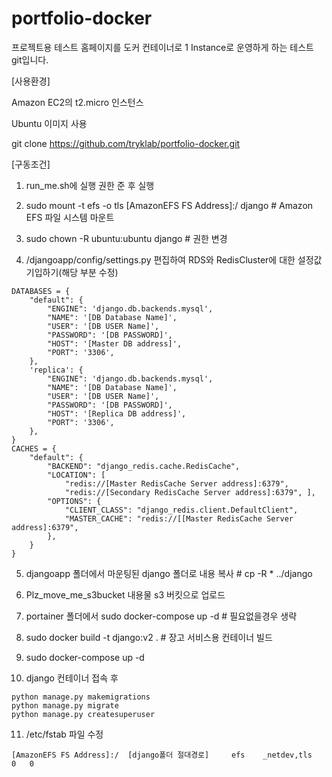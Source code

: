 # portfolio-docker #

프로젝트용 테스트 홈페이지를 도커 컨테이너로 1 Instance로 운영하게 하는 테스트 git입니다.

[사용환경]

Amazon EC2의 t2.micro 인스턴스

Ubuntu 이미지 사용

git clone https://github.com/tryklab/portfolio-docker.git



[구동조건]

1. run_me.sh에 실행 권한 준 후 실행

2. sudo mount -t efs -o tls [AmazonEFS FS Address]:/ django # Amazon EFS 파일 시스템 마운트

3. sudo chown -R ubuntu:ubuntu django # 권한 변경

4. /djangoapp/config/settings.py 편집하여 RDS와 RedisCluster에 대한 설정값 기입하기(해당 부분 수정)
```
DATABASES = {
    "default": {
        "ENGINE": 'django.db.backends.mysql',
        "NAME": '[DB Database Name]',
        "USER": '[DB USER Name]',
        "PASSWORD": '[DB PASSWORD]',
        "HOST": '[Master DB address]',
        "PORT": '3306',
    },
    'replica': {
        "ENGINE": 'django.db.backends.mysql',
        "NAME": '[DB Database Name]',
        "USER": '[DB USER Name]',
        "PASSWORD": '[DB PASSWORD]',
        "HOST": '[Replica DB address]',
        "PORT": '3306',
    },
}
CACHES = { 
    "default": { 
        "BACKEND": "django_redis.cache.RedisCache", 
        "LOCATION": [ 
            "redis://[Master RedisCache Server address]:6379", 
            "redis://[Secondary RedisCache Server address]:6379", ], 
        "OPTIONS": { 
            "CLIENT_CLASS": "django_redis.client.DefaultClient", 
            "MASTER_CACHE": "redis://[[Master RedisCache Server address]:6379", 
        }, 
    }
}
```
5. djangoapp 폴더에서 마운팅된 django 폴더로 내용 복사 # cp -R * ../django

6. Plz_move_me_s3bucket 내용물 s3 버킷으로 업로드

7. portainer 폴더에서 sudo docker-compose up -d # 필요없을경우 생략

8. sudo docker build -t django:v2 . # 장고 서비스용 컨테이너 빌드

9. sudo docker-compose up -d

10. django 컨테이너 접속 후
``` 
python manage.py makemigrations
python manage.py migrate
python manage.py createsuperuser
```
11. /etc/fstab 파일 수정
```
[AmazonEFS FS Address]:/  [django폴더 절대경로]     efs    _netdev,tls       0   0
```
